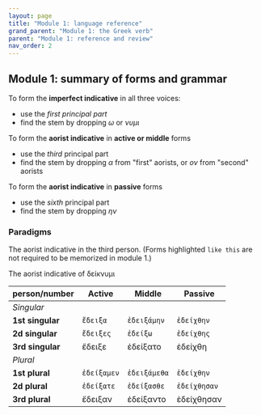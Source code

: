 ```yaml
---
layout: page
title: "Module 1: language reference"
grand_parent: "Module 1: the Greek verb"
parent: "Module 1: reference and review"
nav_order: 2
---
```


## Module 1: summary of forms and grammar

To form the **imperfect indicative** in all three voices:  

- use the *first principal part*
- find the stem by dropping *ω* or *νυμι*

To form the **aorist indicative** in **active or middle** forms

- use the *third* principal part 
- find the stem by dropping  *α* from "first" aorists, or *ον* from "second" aorists

To form the **aorist indicative** in **passive** forms

- use the *sixth* principal part
- find the stem by dropping *ην*

### Paradigms

The aorist indicative in the third person.  (Forms highlighted `like this` are not required to be memorized in module 1.)

The aorist indicative of δείκνυμι


| person/number | Active | Middle | Passive |
| --- | --- | --- | --- |
| *Singular* |  | | |
| **1st singular** |  `ἔδειξα` | `ἐδειξάμην` | `ἐδείχθην` |
| **2d singular** |  `ἔδειξες`  | `ἐδείξω`  | `ἐδείχθης`  |
| **3rd singular** |  ἔδειξε | ἐδείξατο | ἐδείχθη |
| *Plural* |  | | |
| **1st plural** |  `ἐδείξαμεν` | `ἐδειξάμεθα` | `ἐδείχθην` |
| **2d plural** |  `ἐδείξατε`  | `ἐδείξασθε`  | `ἐδείχθησαν`  |
| **3rd plural** | ἔδειξαν | ἐδείξαντο |ἐδείχθησαν  |




